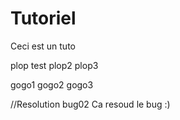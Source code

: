 # Tutoriel
Ceci est un tuto

plop test 
plop2
plop3

gogo1
gogo2
gogo3

//Resolution bug02
Ca resoud le bug :)